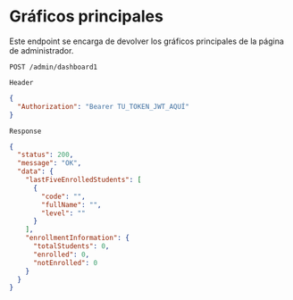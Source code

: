 # Gráficos principales
Este endpoint se encarga de devolver los gráficos principales de la página de administrador.
```htt
POST /admin/dashboard1
```

`Header`
```json
{
  "Authorization": "Bearer TU_TOKEN_JWT_AQUÍ"
}
```

`Response`
```json
{
  "status": 200,
  "message": "OK",
  "data": {
    "lastFiveEnrolledStudents": [
      {
        "code": "",
        "fullName": "",
        "level": ""
      }
    ],
    "enrollmentInformation": {
      "totalStudents": 0,
      "enrolled": 0,
      "notEnrolled": 0
    }
  }
}
```    





